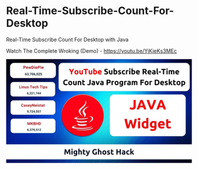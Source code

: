 # Real-Time-Subscribe-Count-For-Desktop
Real-Time Subscribe Count For Desktop with Java 

Watch The Complete Wroking (Demo) - https://youtu.be/YiKieKs3MEc

![](maxresdefault.jpg)


